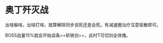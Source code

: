 # 奥丁歼灭战

出啥躲啥，出啥打啥，就算解除同步该死还是会死。有减速圈<Role name="healer" />治疗注意驱散即可。

BOSS血量15%就会开始读条==斩铁剑==，此时T可切剑全体撸。